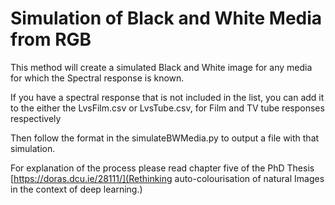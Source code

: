 # Simulation of Black and White Media from RGB

This method will create a simulated Black and White image for any media for which
the Spectral response is known.

If you have a spectral response that is not included in the list, you can add it
to the either the LvsFilm.csv or LvsTube.csv, for Film and TV tube responses respectively

Then follow the format in the simulateBWMedia.py to output a file with that simulation.

For explanation of the process please read chapter five of the PhD Thesis [https://doras.dcu.ie/28111/](Rethinking auto-colourisation of natural Images in the context of deep learning.)
